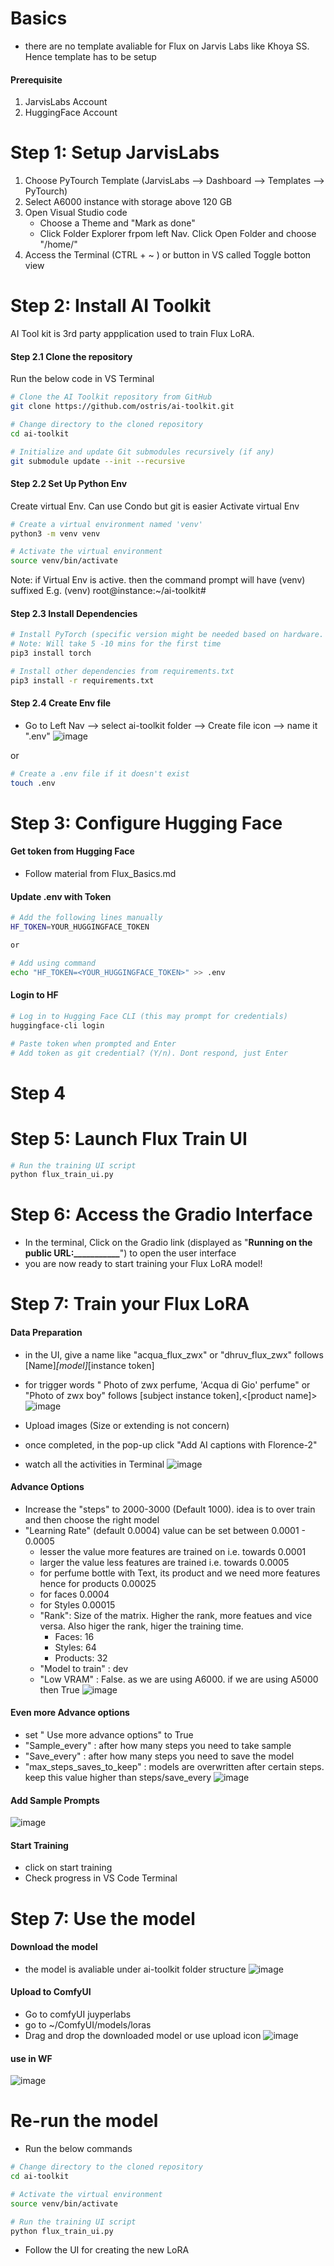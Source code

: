# Basics
- there are no template avaliable for Flux on Jarvis Labs like Khoya SS. Hence template has to be setup

#### Prerequisite
1. JarvisLabs Account
2. HuggingFace Account

# Step 1: Setup JarvisLabs
1. Choose PyTourch Template (JarvisLabs --> Dashboard --> Templates --> PyTourch) 
2. Select A6000 instance with storage above 120 GB
3. Open Visual Studio code
   - Choose a Theme and "Mark as done"
   - Click Folder Explorer frpom left Nav. Click Open Folder and choose "/home/" 
5. Access the Terminal (CTRL + ~ ) or button in VS called Toggle botton view 

# Step 2: Install AI Toolkit
AI Tool kit is 3rd party appplication used to train Flux LoRA.

#### Step 2.1 Clone the repository
Run the below code in VS Terminal
```bash
# Clone the AI Toolkit repository from GitHub
git clone https://github.com/ostris/ai-toolkit.git

# Change directory to the cloned repository
cd ai-toolkit

# Initialize and update Git submodules recursively (if any)
git submodule update --init --recursive
```

#### Step 2.2 Set Up Python Env
Create  virtual Env. Can use Condo but git is easier
Activate virtual Env

```bash
# Create a virtual environment named 'venv'
python3 -m venv venv

# Activate the virtual environment
source venv/bin/activate
```
Note: if Virtual Env is active. then the command prompt will have (venv) suffixed 
E.g. (venv) root@instance:~/ai-toolkit#

#### Step 2.3 Install Dependencies 

```bash
# Install PyTorch (specific version might be needed based on hardware. hence use A6000)
# Note: Will take 5 -10 mins for the first time
pip3 install torch

# Install other dependencies from requirements.txt
pip3 install -r requirements.txt
```

#### Step 2.4 Create Env file 
- Go to Left Nav --> select ai-toolkit folder --> Create file icon --> name it ".env" 
![image](https://github.com/user-attachments/assets/b9b345e4-dce3-42fa-ab89-7c617b7170d0)

or 

```bash
# Create a .env file if it doesn't exist
touch .env
```
# Step 3: Configure Hugging Face 

#### Get token from Hugging Face 
- Follow material from Flux_Basics.md

#### Update .env with Token 
```bash
# Add the following lines manually 
HF_TOKEN=YOUR_HUGGINGFACE_TOKEN

or

# Add using command
echo "HF_TOKEN=<YOUR_HUGGINGFACE_TOKEN>" >> .env
```
#### Login to HF 
```bash
# Log in to Hugging Face CLI (this may prompt for credentials)
huggingface-cli login

# Paste token when prompted and Enter
# Add token as git credential? (Y/n). Dont respond, just Enter 
```
# Step 4
# Step 5: Launch Flux Train UI
```bash
# Run the training UI script
python flux_train_ui.py
```
# Step 6: Access the Gradio Interface 
- In the terminal, Click on the Gradio link (displayed as "**Running on the public URL:___________**") to open the user interface
- you are now ready to start training your Flux LoRA model!

# Step 7: Train your Flux LoRA
#### Data Preparation 
- in the UI, give a name like "acqua_flux_zwx" or "dhruv_flux_zwx" follows [Name]_[model]_[instance token]
- for trigger words " Photo of zwx perfume, 'Acqua di Gio' perfume" or "Photo of zwx boy" follows [subject instance token],<[product name]> 
![image](https://github.com/user-attachments/assets/69ae3430-74a7-4683-8e1c-d1bca20e8daf)

- Upload images (Size or extending is not concern)
- once completed, in the pop-up click "Add AI captions with Florence-2"
- watch all the activities in Terminal
![image](https://github.com/user-attachments/assets/752c719d-5a69-4c38-bcec-faac557dcb15)

#### Advance Options
- Increase the "steps" to 2000-3000 (Default 1000). idea is to over train and then choose the right model
- "Learning Rate" (default 0.0004) value can be set between 0.0001 - 0.0005
     - lesser the value more features are trained on i.e. towards 0.0001
     - larger the value less features are trained i.e. towards 0.0005
     - for perfume bottle with Text, its product and we need more features hence for products 0.00025
     - for faces 0.0004
     - for Styles 0.00015
  - "Rank": Size of the matrix. Higher the rank, more featues and vice versa. Also higer the rank, higer the training time.
      - Faces: 16
      - Styles: 64
      - Products: 32
   - "Model to train" : dev
   - "Low VRAM" : False. as we are using A6000. if we are using A5000 then True
  ![image](https://github.com/user-attachments/assets/0ca18e0b-caf5-4057-9fcf-631669740402)

#### Even more Advance options 
- set " Use more advance options" to True
- "Sample_every" : after how many steps you need to take sample
- "Save_every" : after how many steps you need to save the model
- "max_steps_saves_to_keep" : models are overwritten after certain steps. keep this value higher than steps/save_every
![image](https://github.com/user-attachments/assets/93235e1c-2473-4aa8-bdb3-3193682b02ed)

#### Add Sample Prompts 
![image](https://github.com/user-attachments/assets/5abac3cb-ecf2-4f06-8b65-a69b7c927328)

#### Start Training 
- click on start training
- Check progress in VS Code Terminal

# Step 7: Use the model 

#### Download the model 
- the model is avaliable under ai-toolkit folder structure
![image](https://github.com/user-attachments/assets/7473f651-13ab-46f0-ad28-af78df729e0f)

#### Upload to ComfyUI 
- Go to comfyUI juyperlabs
- go to ~/ComfyUI/models/loras
- Drag and drop the downloaded model or use upload icon 
![image](https://github.com/user-attachments/assets/03f2c913-d90a-40f9-ab7d-702b9bd942f5)

#### use in WF 

![image](https://github.com/user-attachments/assets/3c9079e7-f439-45e9-9350-7ce9cc4f219b)

# Re-run the model 
- Run the below commands 
```bash
# Change directory to the cloned repository
cd ai-toolkit

# Activate the virtual environment
source venv/bin/activate

# Run the training UI script
python flux_train_ui.py
```

- Follow the UI for creating the new LoRA 













